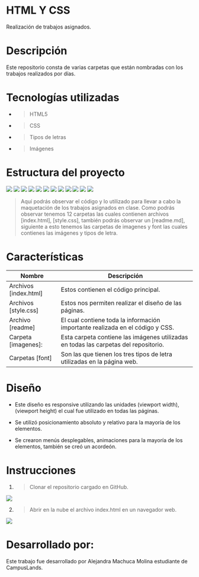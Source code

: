 # HTML Y CSS

Realización de trabajos asignados.

# Descripción

Este repositorio consta de varias carpetas que están nombradas con los trabajos realizados por días.

# Tecnologías utilizadas

- >HTML5
- >CSS
- >Tipos de letras
- >Imágenes

# Estructura del proyecto

![](image-1.png)
![](image-2.png)
![](image-3.png) 
![](image-4.png) 
![](image-5.png) 
![](image-6.png)
![](image-7.png)
![](image-8.png)
![](image-9.png)
![](image-10.png)
![](image-11.png)
![](image-12.png)

>Aquí podrás observar el código y lo utilizado para llevar a cabo la maquetación de los trabajos asignados en clase. Como podrás observar tenemos 12 carpetas las cuales contienen archivos [index.html], [style.css], también podrás observar un [readme.md], siguiente a esto tenemos las carpetas de imagenes y font las cuales contienes las imágenes y tipos de letra.

# Características
| Nombre        |Descripción |
|--|--|
| Archivos [index.html] | Estos contienen el código principal. |
| Archivos [style.css] | Estos nos permiten realizar el diseño de las páginas. |
| Archivo [readme] | El cual contiene toda la información importante realizada en el código y CSS. |
| Carpeta [imagenes]: | Esta carpeta contiene las imágenes utilizadas en todas las carpetas del repositorio. |
| Carpetas [font] | Son las que tienen los tres tipos de letra utilizadas en la página web. | 

# Diseño

- Este diseño es responsive utilizando las unidades (viewport width), (viewport height) el cual fue utilizado en todas las páginas.

- Se utilizó posicionamiento absoluto y relativo para la mayoría de los elementos.

- Se crearon menús desplegables, animaciones para la mayoría de los elementos, también se creó un acordeón.

# Instrucciones

1. >Clonar el repositorio cargado en GitHub.

![](image-13.png)

2. >Abrir en la nube el archivo index.html en un navegador web.

![](image-14.png)
# Desarrollado por:

Este trabajo fue desarrollado por Alejandra Machuca Molina estudiante de CampusLands.